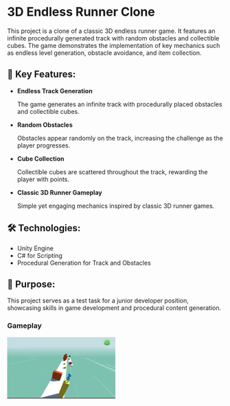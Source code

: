 <h1>3D Endless Runner Clone</h1>
<p>This project is a clone of a classic 3D endless runner game. It features an infinite procedurally generated track with random obstacles and collectible cubes. The game demonstrates the implementation of key mechanics such as endless level generation, obstacle avoidance, and item collection.</p>

<h2>🚀 Key Features:</h2>
<ul>
    <li><strong>Endless Track Generation</strong>  
        <p>The game generates an infinite track with procedurally placed obstacles and collectible cubes.</p>
    </li>
    <li><strong>Random Obstacles</strong>  
        <p>Obstacles appear randomly on the track, increasing the challenge as the player progresses.</p>
    </li>
    <li><strong>Cube Collection</strong>  
        <p>Collectible cubes are scattered throughout the track, rewarding the player with points.</p>
    </li>
    <li><strong>Classic 3D Runner Gameplay</strong>  
        <p>Simple yet engaging mechanics inspired by classic 3D runner games.</p>
    </li>
</ul>

<h2>🛠️ Technologies:</h2>
<ul>
    <li>Unity Engine</li>
    <li>C# for Scripting</li>
    <li>Procedural Generation for Track and Obstacles</li>
</ul>

<h2>🌟 Purpose:</h2>
<p>This project serves as a test task for a junior developer position, showcasing skills in game development and procedural content generation.</p>

### Gameplay

<img src="RunnerTitle.png" alt="Player Screen" width="50%"/>
